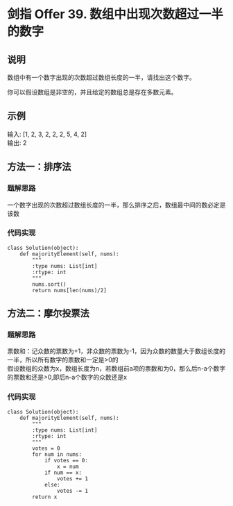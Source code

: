 # 剑指 Offer 39. 数组中出现次数超过一半的数字  
## 说明
数组中有一个数字出现的次数超过数组长度的一半，请找出这个数字。  
  
你可以假设数组是非空的，并且给定的数组总是存在多数元素。  

## 示例

输入: [1, 2, 3, 2, 2, 2, 5, 4, 2]  
输出: 2  


## 方法一：排序法

### 题解思路

一个数字出现的次数超过数组长度的一半，那么排序之后，数组最中间的数必定是该数

### 代码实现

```
class Solution(object):
    def majorityElement(self, nums):
        """
        :type nums: List[int]
        :rtype: int
        """
        nums.sort()
        return nums[len(nums)/2]
```
  
    


## 方法二：摩尔投票法

### 题解思路  
票数和：记众数的票数为+1，非众数的票数为-1，因为众数的数量大于数组长度的一半，所以所有数字的票数和一定是>0的  
假设数组的众数为x，数组长度为n，若数组前a项的票数和为0，那么后n-a个数字的票数和还是>0,即后n-a个数字的众数还是x

### 代码实现
```
class Solution(object):
    def majorityElement(self, nums):
        """
        :type nums: List[int]
        :rtype: int
        """
        votes = 0
        for num in nums:
            if votes == 0:
                x = num
            if num == x:
                votes += 1
            else:
                votes -= 1
        return x
```